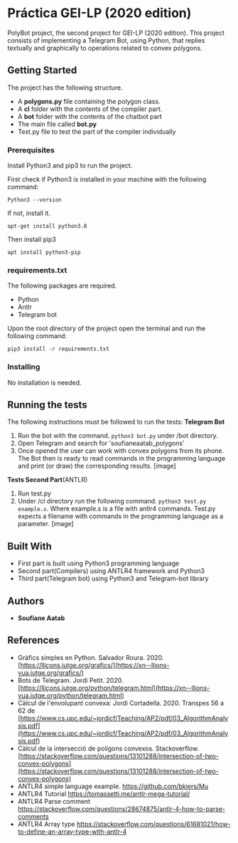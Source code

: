 
# Práctica GEI-LP (2020 edition)

PolyBot project, the second project for GEI-LP (2020 edition). This project consists of implementing a Telegram Bot, using Python, that replies textually and graphically to operations related to convex polygons.

## Getting Started
The project has the following structure.

 - A **polygons.py** file containing the polygon class.
 - A **cl** folder with the contents of the compiler part.
 - A **bot** folder with the contents of the chatbot part
 - The main file called **bot.py**
 - Test.py file to test the part of the compiler individually

### Prerequisites

Install Python3 and pip3 to run the project.

First check if Python3 is installed in your machine with the following command:

    Python3 --version
If not, install it.

    apt-get install python3.8

Then install pip3

    apt install python3-pip

### requirements.txt
The following packages are required.
- Python
- Antlr
- Telegram bot

Upon the root directory of the project open the terminal and run the following command:
```
pip3 install -r requirements.txt
```

### Installing
No installation is needed.

## Running the tests
The following instructions must be followed to run the tests:
**Telegram Bot**
 1. Run the bot with the command.
`python3 bot.py` under /bot directory.
 2. Open Telegram and search for 'soufianeaatab_polygons'
 3. Once opened the user can work with convex polygons from its phone. The Bot then is ready to read commands in the programming language and print (or draw) the corresponding results.
[image]

**Tests Second Part**(ANTLR)

 1. Run test.py 
 2.  Under /cl directory run the following command.
`python3 test.py example.s`. Where example.s is a file with antlr4 commands.
Test.py expects a filename with commands in the programming language as a parameter.
[image]

## Built With

* First part is built using Python3 programming language
* Second part(Compilers) using ANTLR4 framework and Python3
* Third part(Telegram bot) using Python3 and Telegram-bot library

## Authors

* **Soufiane Aatab** 

## References

-   Gràfics simples en Python. Salvador Roura. 2020.  [https://lliçons.jutge.org/grafics/](https://xn--llions-yua.jutge.org/grafics/)
-   Bots de Telegram. Jordi Petit. 2020.  [https://lliçons.jutge.org/python/telegram.html](https://xn--llions-yua.jutge.org/python/telegram.html)
-   Càlcul de l'envolupant convexa: Jordi Cortadella. 2020. Transpes 56 a 62 de  [https://www.cs.upc.edu/~jordicf/Teaching/AP2/pdf/03_AlgorithmAnalysis.pdf](https://www.cs.upc.edu/~jordicf/Teaching/AP2/pdf/03_AlgorithmAnalysis.pdf)
-   Càlcul de la intersecció de polígons convexos. Stackoverflow.  [https://stackoverflow.com/questions/13101288/intersection-of-two-convex-polygons](https://stackoverflow.com/questions/13101288/intersection-of-two-convex-polygons)
- ANTLR4 simple language example. https://github.com/bkiers/Mu
- ANTLR4 Tutorial https://tomassetti.me/antlr-mega-tutorial/
- ANTLR4 Parse comment https://stackoverflow.com/questions/28674875/antlr-4-how-to-parse-comments
- ANTLR4 Array type https://stackoverflow.com/questions/61681021/how-to-define-an-array-type-with-antlr-4
